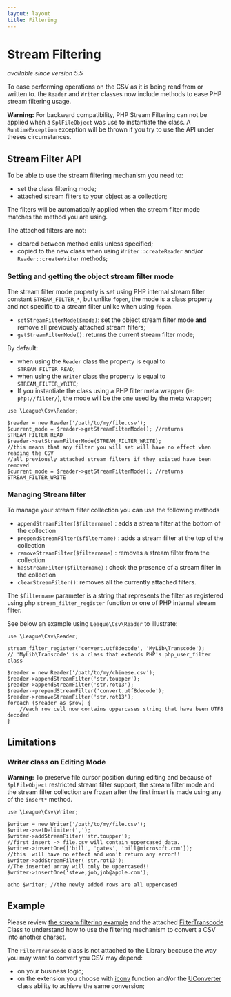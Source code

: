 ```yaml
---
layout: layout
title: Filtering
---
```


# Stream Filtering

*available since version 5.5*

To ease performing operations on the CSV as it is being read from or written to. the `Reader` and `Writer` classes now include methods to ease PHP stream filtering usage.

<p class="message-warning"><strong>Warning:</strong> For backward compatibility, PHP Stream Filtering can not be applied when a <code>SplFileObject</code> was use to instantiate the class. A <code>RuntimeException</code> exception will be thrown if you try to use the API under theses circumstances.</p>

## Stream Filter API

To be able to use the stream filtering mechanism you need to:

* set the class filtering mode;
* attached stream filters to your object as a collection;

The filters will be automatically applied when the stream filter mode matches the method you are using.

The attached filters are not:

* cleared between method calls unless specified;
* copied to the new class when using `Writer::createReader` and/or `Reader::createWriter` methods;

### Setting and getting the object stream filter mode

The stream filter mode property is set using PHP internal stream filter constant `STREAM_FILTER_*`, but unlike `fopen`, the mode is a class property and not specific to a stream filter unlike when using `fopen`.

* `setStreamFilterMode($mode)`: set the object stream filter mode **and** remove all previously attached stream filters;
* `getStreamFilterMode()`: returns the current stream filter mode;

By default:

- when using the `Reader` class the property is equal to `STREAM_FILTER_READ`;
- when using the `Writer` class the property is equal to `STREAM_FILTER_WRITE`;
- If you instantiate the class using a PHP filter meta wrapper (ie: `php://filter/`), the mode will be the one used by the meta wrapper;

~~~.language-php
use \League\Csv\Reader;

$reader = new Reader('/path/to/my/file.csv');
$current_mode = $reader->getStreamFilterMode(); //returns STREAM_FILTER_READ
$reader->setStreamFilterMode(STREAM_FILTER_WRITE);
//this means that any filter you will set will have no effect when reading the CSV
//all previously attached stream filters if they existed have been removed
$current_mode = $reader->getStreamFilterMode(); //returns STREAM_FILTER_WRITE
~~~

### Managing Stream filter

To manage your stream filter collection you can use the following methods

- `appendStreamFilter($filtername)` : adds a stream filter at the bottom of the collection
- `prependStreamFilter($filtername)` : adds a stream filter at the top of the collection
- `removeStreamFilter($filtername)` : removes a stream filter from the collection
- `hasStreamFilter($filtername)` : check the presence of a stream filter in the collection
- `clearStreamFilter()`: removes all the currently attached filters.

The `$filtername` parameter is a string that represents the filter as registered using php `stream_filter_register` function or one of PHP internal stream filter.

See below an example using `League\Csv\Reader` to illustrate:

~~~.language-php
use \League\Csv\Reader;

stream_filter_register('convert.utf8decode', 'MyLib\Transcode');
// 'MyLib\Transcode' is a class that extends PHP's php_user_filter class

$reader = new Reader('/path/to/my/chinese.csv');
$reader->appendStreamFilter('str.toupper');
$reader->appendStreamFilter('str.rot13');
$reader->prependStreamFilter('convert.utf8decode');
$reader->removeStreamFilter('str.rot13');
foreach ($reader as $row) {
	//each row cell now contains uppercases string that have been UTF8 decoded
}
~~~

## Limitations

### Writer class on Editing Mode

<p class="message-warning"><strong>Warning:</strong> To preserve file cursor position during editing and because of <code>SplFileObject</code> restricted stream filter support, the stream filter mode and the stream filter collection are frozen after the first insert is made using any of the <code>insert*</code> method.</p>

~~~.language-php
use \League\Csv\Writer;

$writer = new Writer('/path/to/my/file.csv');
$writer->setDelimiter(',');
$writer->addStreamFilter('str.toupper');
//first insert -> file.csv will contain uppercased data.
$writer->insertOne(['bill', 'gates', 'bill@microsoft.com']);
//this  will have no effect and won't return any error!!
$writer->addStreamFilter('str.rot13');
//The inserted array will only be uppercased!!
$writer->insertOne('steve,job,job@apple.com');

echo $writer; //the newly added rows are all uppercased
~~~

## Example

Please review [the stream filtering example](https://github.com/thephpleague/csv/blob/master/examples/stream.php) and the attached [FilterTranscode](https://github.com/thephpleague/csv/blob/master/examples/lib/FilterTranscode.php) Class to understand how to use the filtering mechanism to convert a CSV into another charset. 

The `FilterTranscode` class is not attached to the Library because the way you may want to convert you CSV may depend:

* on your business logic; 
* on the extension you choose with [iconv](http://php.net/iconv) function and/or the [UConverter](http://php.net/uconverter) class ability to achieve the same conversion;